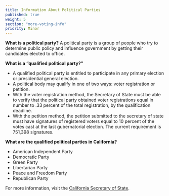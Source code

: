 ```yaml
---
title: Information About Political Parties
published: true
weight: 5
section: "more-voting-info"
priority: Minor
---
```

**What is a political party?**
A political party is a group of people who try to determine public policy and influence government by getting their candidates elected to office.

**What is a “qualified political party?”**  
- A qualified political party is entitled to participate in any primary election or presidential general election.
- A political body may qualify in one of two ways: voter registration or petition.
- With the voter registration method, the Secretary of State must be able to verify that the political party obtained voter registrations equal in number to .33 percent of the total registration, by the qualification deadline. 
- With the petition method, the petition submitted to the secretary of state must have signatures of registered voters equal to 10 percent of the votes cast at the last gubernatorial election. The current requirement is 751,398 signatures.  

**What are the qualified political parties in California?**
- American Independent Party
- Democratic Party
- Green Party
- Libertarian Party
- Peace and Freedom Party
- Republican Party  

For more information, visit the [California Secretary of State](http://www.sos.ca.gov/elections/political-parties/qualified-political-parties/).  


